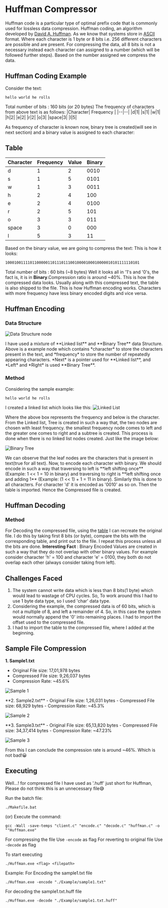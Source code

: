 # Huffman Compressor
Huffman code is a particular type of optimal prefix code that is commonly used for lossless data compression. Huffman coding, an algorithm developed by [David A. Huffman](https://en.wikipedia.org/wiki/David_A._Huffman).
As we know that systems store in [ASCII](https://en.wikipedia.org/wiki/ASCII) format. Where each character is 1 byte or 8 bits i.e. 256 different characters are possible and are present. For compressing the data, all 8 bits is not a necessary instead each character can assigned to a number (which will be followed further steps). Based on the number assigned we compress the data.

## Huffman Coding Example
Consider the text:

    hello world he rolls
Total number of bits : 160 bits (or 20 bytes)
The frequency of characters from above text is as follows:
|Character| Frequency |
|--|--|
|d|1|
|s|1|
|w|1|
|h|2|
|e|2|
|r|2|
|o|3|
|space|3|
|l|5|

As frequency of character is known now, binary tree is created(will see in next section) and a binary value is assigned to each character:
## Table
|Character| Frequency | Value | Binary |
|--|--|--|--|
|d|1|2|0010|
|s|1|5|0101|
|w|1|3|0011|
|h|2|4|100|
|e|2|4|0100|
|r|2|5|101|
|o|3|3|011|
|space|3|0|000|
|l|5|3|11|

Based on the binary value, we are going to compress the text:
This is how it looks:

    100010011110110000011011101110010000100010000010101111110101
Total number of bits : 60 bits (~8 bytes)
Well it looks all in '1's and '0's, the fact is, it is in **Binary**.Compression ratio is around ~40%. This is how the compressed data looks. Usually along with this compressed text, the table is also shipped to the file. This is how Huffman encoding works.
Characters with more frequency have less binary encoded digits and vice versa.

##  Huffman Encoding
### Data Structure 
![Data Structure node](https://raw.githubusercontent.com/NyanCyanide/Huffman-Compressor/main/Assets/Datastructure.png)
<div></div>
I have used a mixture of **Linked list** and **Binary Tree** data Structure. Above is a example node which contains *character* to store the characters present in the text, and *frequency* to store the number of repeatedly appearing characters. *Next* is a pointer used for **Linked list**, and *Left* and *Right* is used **Binary Tree**.

### Method

Considering the sample example:

    hello world he rolls
I created a linked list which looks like this:
![Linked List](https://raw.githubusercontent.com/NyanCyanide/Huffman-Compressor/main/Assets/Linkedlist.png)
<div></div>
Where the above box represents the frequency and below is the character.
From the Linked list, Tree is created in such a way that, the two nodes are chosen with least frequency. the smallest frequency node comes to left and the greater one comes to right and a subtree is created. This process is done when there is no linked list nodes created. Just like the image below:

![Binary Tree](https://raw.githubusercontent.com/NyanCyanide/Huffman-Compressor/main/Assets/Tree.png)

<div></div>
We can observe that the leaf nodes are the characters that is present in text(true for all text). Now, to encode each character with binary. We should encode in such a way that traversing to left is **left shifting once** (Example: 1 << 1 = 10 in binary) and traversing to right is **left shifting once and adding 1** (Example: (1 << 1) + 1 = 11 in binary). Similarly this is done to all characters. For character 'd' it is encoded as '0010' as so on. Then the table is imported. Hence the Compressed file is created.

## Huffman Decoding

### Method

For Decoding the compressed file, using the [table](https://github.com/NyanCyanide/Huffman-Compressor#Table) I can recreate the original file. I do this by taking first 8 bits (or byte), compare the bits with the corresponding table, and print out to the file. I repeat this process unless all the bits are done.
**Interesting Fact** : Binary Encoded Values are created in such a way that they do not overlap with other binary values. For example consider character 'h' = 100 and character 'e' = 0100, they both do not overlap each other (always consider taking from left).

## Challenges Faced

 1. The system cannot write data which is less than 8 bits(1 byte) which would lead to wastage of CPU cycles. So, To work around this I had to use 1 byte data type, so I used 'char' data type.
2. Considering the example, the compressed data is of 60 bits, which is not a multiple of 8, and left a remainder of 4. So, in this case the system would normally append the '0' into remaining places. I had to import the offset used to the compressed file.
3. I had to import the table to the compressed file, where I added at the beginning.

## Sample File Compression

 **1. Sample1.txt**
 - Original File size: 17,01,978 bytes
 - Compressed File size: 9,26,037 bytes
 - Compression Rate: ~45.6%
 <div></div>
 
 ![Sample 1](https://raw.githubusercontent.com/NyanCyanide/Huffman-Compressor/main/Assets/sample1.png)

<div></div>
 **2. Sample2.txt**
 - Original File size: 1,26,031 bytes
 - Compressed File size: 68,929 bytes
 - Compression Rate: ~45.3%
 <div></div>
 
![Sample 2](https://raw.githubusercontent.com/NyanCyanide/Huffman-Compressor/main/Assets/sample1.png)

<div></div>
 **3. Sample3.txt**
 - Original File size: 65,13,820 bytes
 - Compressed File size: 34,37,414 bytes
 - Compression Rate: ~47.23%
 <div></div>
 
![Sample 3](https://raw.githubusercontent.com/NyanCyanide/Huffman-Compressor/main/Assets/sample3.png)

<div></div>
From this I can conclude the compression rate is around ~46%. Which is not bad!😀

## Executing

Well...! for compressed file I have used as '.huff' just short for Huffman, Please do not think this is an unnecessary file😅

Run the batch file:

    ./Makefile.bat
(or)
Execute the command:

    gcc -Wall -save-temps "client.c" "encode.c" "decode.c" "huffman.c" -o ""Huffman.exe"

For compressing the file
Use `-encode` as flag
For reverting to original file
Use `-decode` as flag

To start executing

    ./Huffman.exe <flag> <filepath>
Example:
For Encoding the sample1.txt file

    ./Huffman.exe -encode "./Example/sample1.txt"
For decoding the sample1.txt.huff file

    ./Huffman.exe -decode "./Example/sample1.txt.huff"
